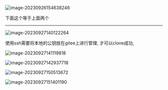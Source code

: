 ![image-20230926154638246](C:\Users\yangzilong\AppData\Roaming\Typora\typora-user-images\image-20230926154638246.png)

下面这个等于上面两个







----

![image-20230927140122264](https://cdn.jsdelivr.net/gh/DaysOfExperience/blogImage@main/img/image-20230927140122264.png)







使用ssh需要将本地的公钥放在gitee上进行管理, 才可以clone成功,

![image-20230927141119818](C:\Users\yangzilong\AppData\Roaming\Typora\typora-user-images\image-20230927141119818.png)

![image-20230927142937718](C:\Users\yangzilong\AppData\Roaming\Typora\typora-user-images\image-20230927142937718.png) 

![image-20230927150513672](C:\Users\yangzilong\AppData\Roaming\Typora\typora-user-images\image-20230927150513672.png)

![image-20230927151401190](C:\Users\yangzilong\AppData\Roaming\Typora\typora-user-images\image-20230927151401190.png)